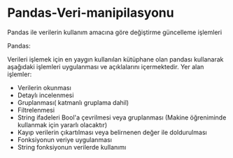 # Pandas-Veri-manipilasyonu
Pandas ile verilerin kullanım amacına göre değiştirme güncelleme işlemleri 

Pandas:

  Verileri işlemek için en yaygın kullanılan kütüphane olan pandası kullanarak aşağıdaki işlemleri uygulanması ve açıklalarını içermektedir.
  Yer alan işlemler:
  
  + Verilerin okunması
  + Detaylı incelenmesi
  + Gruplanması( katmanlı gruplama dahil)
  + Filtrelenmesi
  + String ifadeleri Bool'a çevrilmesi veya gruplanması (Makine öğreniminde kullanmak için yararlı olacaktır)
  + Kayıp verilerin çıkartılması veya belirnenen değer ile doldurulması
  + Fonksiyonun veriye uygulanması 
  + String fonksiyonun verilerde kullanımı 

  
